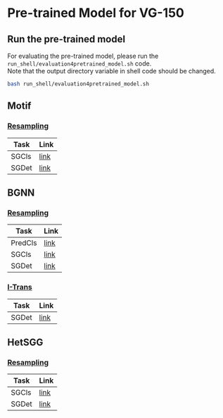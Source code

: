 # Pre-trained Model for VG-150

## Run the pre-trained model  

For evaluating the pre-trained model, please run the `run_shell/evaluation4pretrained_model.sh` code.  
Note that the output directory variable in shell code should be changed.

``` bash   
bash run_shell/evaluation4pretrained_model.sh  
```  

## **Motif**   

### [Resampling](https://github.com/SHTUPLUS/PySGG)  

Task | Link 
-- | -- 
SGCls   | [link](https://drive.google.com/file/d/1Myb_JR9bm32PUNEPyVypWIpTPqCrS_uS/view?usp=sharing) 
SGDet   | [link](https://drive.google.com/file/d/1O8Z6YWwT3nLJTsArP3d2-zUqi0hRbFee/view?usp=sharing) 

## **BGNN**  

### [Resampling](https://github.com/SHTUPLUS/PySGG)  

Task | Link 
-- | -- 
PredCls   | [link](https://drive.google.com/file/d/1MywMamIJZjCeVdXZrzDnbZZWeOcXTyYY/view?usp=sharing) 
SGCls   | [link](https://drive.google.com/file/d/12sQfBv-dtFH2Ie7TFbSuczkzf65kCB-f/view?usp=sharing) 
SGDet   | [link](https://drive.google.com/file/d/1O8Z6YWwT3nLJTsArP3d2-zUqi0hRbFee/view?usp=sharing) 

### [I-Trans](https://github.com/waxnkw/IETrans-SGG.pytorch/tree/master)  

Task | Link 
-- | -- 
SGDet   | [link](https://drive.google.com/file/d/1SkkXelvXCLcqMtZS9p8rZ4pyhKnSOfah/view?usp=sharing) 

## **HetSGG**  

### [Resampling](https://github.com/SHTUPLUS/PySGG)  

Task | Link 
-- | -- 
SGCls   | [link](https://drive.google.com/file/d/1vvmRSKWr-hJhpOHYxRRRIyqafwbFy99q/view?usp=sharing) 
SGDet   | [link](https://drive.google.com/file/d/1dadL5xi33qgqpdJdQ2mgaozixqOZUum8/view?usp=sharing) 

<!-- ### [I-Trans](https://github.com/waxnkw/IETrans-SGG.pytorch/tree/master)   -->